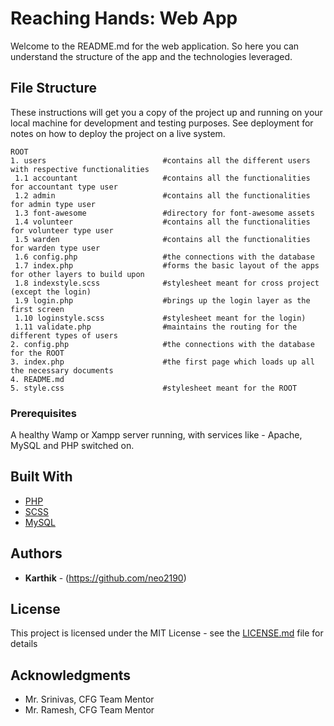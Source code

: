 # Reaching Hands: Web App

Welcome to the README.md for the web application. So here you can understand the structure of the app and the technologies leveraged.

## File Structure

These instructions will get you a copy of the project up and running on your local machine for development and testing purposes. See deployment for notes on how to deploy the project on a live system.

```
ROOT
1. users                          #contains all the different users with respective functionalities
 1.1 accountant                   #contains all the functionalities for accountant type user
 1.2 admin                        #contains all the functionalities for admin type user
 1.3 font-awesome                 #directory for font-awesome assets
 1.4 volunteer                    #contains all the functionalities for volunteer type user
 1.5 warden                       #contains all the functionalities for warden type user
 1.6 config.php                   #the connections with the database
 1.7 index.php                    #forms the basic layout of the apps for other layers to build upon
 1.8 indexstyle.scss              #stylesheet meant for cross project (except the login)
 1.9 login.php                    #brings up the login layer as the first screen
 1.10 loginstyle.scss             #stylesheet meant for the login)
 1.11 validate.php                #maintains the routing for the different types of users
2. config.php                     #the connections with the database for the ROOT
3. index.php                      #the first page which loads up all the necessary documents
4. README.md
5. style.css                      #stylesheet meant for the ROOT
```

### Prerequisites

A healthy Wamp or Xampp server running, with services like - Apache, MySQL and PHP switched on.

## Built With

* [PHP](http://php.net/manual/en/intro-whatis.php)
* [SCSS](http://sass-lang.com/documentation/file.SCSS_FOR_SASS_USERS.html)
* [MySQL](https://www.mysql.com/)

## Authors

* **Karthik** - (https://github.com/neo2190)

## License

This project is licensed under the MIT License - see the [LICENSE.md](LICENSE.md) file for details

## Acknowledgments

* Mr. Srinivas, CFG Team Mentor
* Mr. Ramesh, CFG Team Mentor

